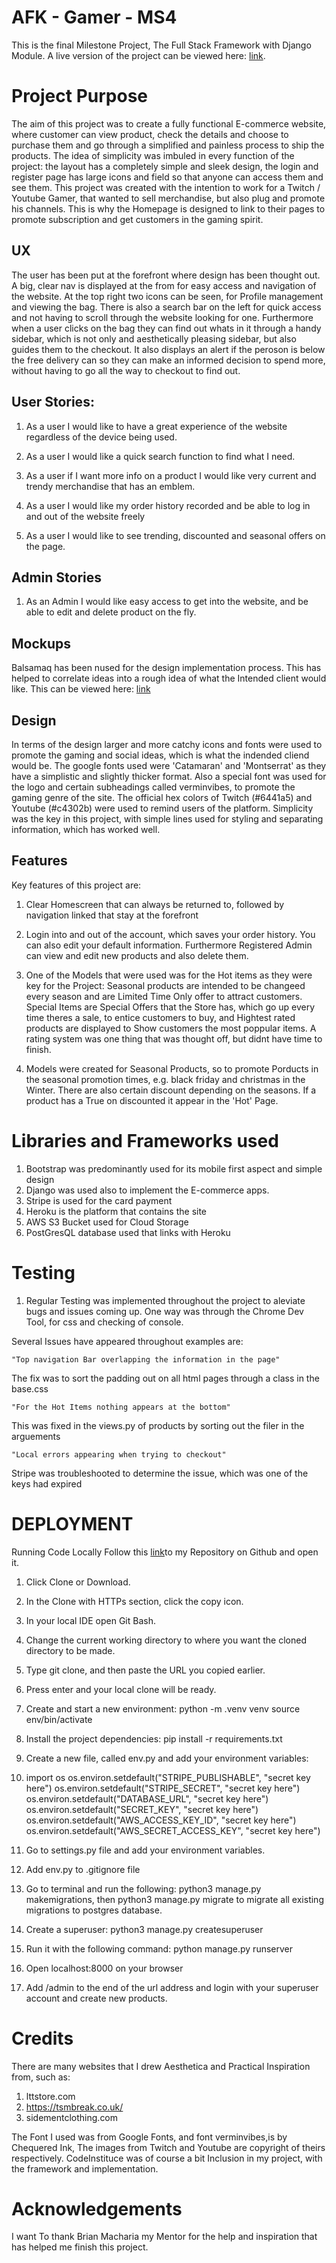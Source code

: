 # AFK - Gamer - MS4

This is the final Milestone Project, The Full Stack Framework with Django Module.
A live version of the project can be viewed here: [link](http://afk-gamer.herkouapp.com).

# Project Purpose

The aim of this project was to create a fully functional E-commerce website, where customer can view product, 
check the details and choose to purchase them and go through a simplified and painless process to ship the products.
The idea of simplicity was imbuled in every function of the project: the layout has a completely simple and sleek design,
the login and register page has large icons and field so that anyone can access them and see them. This project was created with
the intention to work for a Twitch / Youtube Gamer, that wanted to sell merchandise, but also plug and promote his channels. This
is why the Homepage is designed to link to their pages to promote subscription and get customers in the gaming spirit.

## UX
The user has been put at the forefront where design has been thought out. A big, clear nav is displayed at the from for easy access
and navigation of the website. At the top right two icons can be seen, for Profile management and viewing the bag. There is also a search
bar on the left for quick access and not having to scroll through the website looking for one. Furthermore when
a user clicks on the bag they can find out whats in it through a handy sidebar, which is not only and aesthetically pleasing sidebar,
but also guides them to the checkout. It also displays an alert if the peroson is below the free delivery can so they can make an
informed decision to spend more, without having to go all the way to checkout to find out.

## User Stories:

1. As a user I would like to have a great experience of the website regardless of the device being used.

2. As a user I would like a quick search function to find what I need.

3. As a user if I want more info on a product I would like very current and trendy merchandise that has an emblem.

4. As a user I would like my order history recorded and be able to log in and out of the website freely

5. As a user I would like to see trending, discounted and seasonal offers on the page.

## Admin Stories

1. As an Admin I would like easy access to get into the website, and be able to edit and delete product on the fly.

## Mockups
Balsamaq has been nused for the design implementation process. This has helped to correlate ideas into a rough idea of what the Intended
client would like. This can be viewed here: [link](https://github.com/Morad17/ms4/static/mockups/AfkGamer.bmpr)

## Design
In terms of the design larger and more catchy icons and fonts were used to promote the gaming and social ideas, which is what the indended 
cliend would be. The google fonts used were 'Catamaran' and 'Montserrat' as they have a simplistic and slightly thicker format. Also a 
special font was used for the logo and certain subheadings called verminvibes, to promote the gaming genre of the site. The official 
hex colors of Twitch (#6441a5) and Youtube (#c4302b) were used to remind users of the platform. Simplicity was the key in this project,
with simple lines used for styling and separating information, which has worked well.

## Features
Key features of this project are:

1. Clear Homescreen that can always be returned to, followed by navigation linked that stay at the forefront

2. Login into and out of the account, which saves your order history. You can also edit your default information. Furthermore 
Registered Admin can view and edit new products and also delete them.

3. One of the Models that were used was for the Hot items as they were key for the Project: Seasonal products are intended to be changeed every season and
are Limited Time Only offer to attract customers. Special Items are Special Offers that the Store has, which go up every time theres a
sale, to entice customers to buy, and Hightest rated products are displayed to Show customers the most poppular items. A rating system
was one thing that was thought off, but didnt have time to finish.

4. Models were created for Seasonal Products, so to promote Porducts in the seasonal promotion times, e.g. black friday and christmas in the Winter. There
are also certain discount depending on the seasons. If a product has a True on
discounted it appear in the 'Hot' Page.


# Libraries and Frameworks used

1. Bootstrap was predominantly used for its mobile first aspect and simple design
2. Django was used also to implement the E-commerce apps.
3. Stripe is used for the card payment 
4. Heroku is the platform that contains the site
5. AWS S3 Bucket used for Cloud Storage
6. PostGresQL database used that links with Heroku

# Testing

1. Regular Testing was implemented throughout the project to aleviate bugs and issues coming up. One way was through the Chrome
Dev Tool, for css and checking of console.

Several Issues have appeared throughout examples are:

    "Top navigation Bar overlapping the information in the page" 
The fix was to sort the padding out on all html pages through a class in the base.css

    "For the Hot Items nothing appears at the bottom"
This was fixed in the views.py of products by sorting out the filer in the arguements

    "Local errors appearing when trying to checkout"
Stripe was troubleshooted to determine the issue, which was one of the keys had expired

# DEPLOYMENT
Running Code Locally
Follow this [link](https://github.com/Morad17/ms4)to my Repository on Github and open it.

1. Click Clone or Download.

2. In the Clone with HTTPs section, click the copy icon.

3. In your local IDE open Git Bash.

4. Change the current working directory to where you want the cloned directory to be made.

5. Type git clone, and then paste the URL you copied earlier.

6. Press enter and your local clone will be ready.

7. Create and start a new environment:
python -m .venv venv
source env/bin/activate

8. Install the project dependencies:
pip install -r requirements.txt

9. Create a new file, called env.py and add your environment variables:

10. import os
os.environ.setdefault("STRIPE_PUBLISHABLE", "secret key here") os.environ.setdefault("STRIPE_SECRET", "secret key here") os.environ.setdefault("DATABASE_URL", "secret key here") os.environ.setdefault("SECRET_KEY", "secret key here") os.environ.setdefault("AWS_ACCESS_KEY_ID", "secret key here") os.environ.setdefault("AWS_SECRET_ACCESS_KEY", "secret key here")

11. Go to settings.py file and add your environment variables.

12. Add env.py to .gitignore file

13. Go to terminal and run the following: python3 manage.py makemigrations, then python3 manage.py migrate to migrate all existing migrations to postgres database.

14. Create a superuser: python3 manage.py createsuperuser

15. Run it with the following command:
python manage.py runserver

16. Open localhost:8000 on your browser

17. Add /admin to the end of the url address and login with your superuser account and create new products.

# Credits

There are many websites that I drew Aesthetica and Practical Inspiration from, such as:
1. lttstore.com
2. https://tsmbreak.co.uk/
3. sidementclothing.com

The Font I used was from Google Fonts, and font verminvibes,is by Chequered Ink, The images from Twitch and Youtube
are copyright of theirs respectively. CodeInstituce was of course a bit Inclusion in my project, with the framework and 
implementation.

# Acknowledgements

I want To thank Brian Macharia my Mentor for the help and inspiration that has helped me finish this project.
